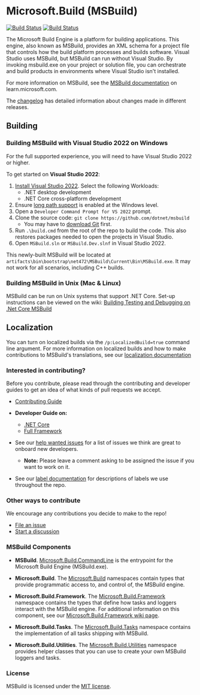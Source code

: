 #  Microsoft.Build (MSBuild)

[![Build Status](https://dev.azure.com/dnceng-public/public/_apis/build/status/75?branchName=main&label=Public)](https://dev.azure.com/dnceng-public/public/_build?definitionId=75) [![Build Status](https://devdiv.visualstudio.com/DevDiv/_apis/build/status/9434?label=Internal&branchName=main)](https://devdiv.visualstudio.com/DevDiv/_build?definitionId=9434)


The Microsoft Build Engine is a platform for building applications. This engine, also known as MSBuild, provides an XML schema for a project file that controls how the build platform processes and builds software. Visual Studio uses MSBuild, but MSBuild can run without Visual Studio. By invoking msbuild.exe on your project or solution file, you can orchestrate and build products in environments where Visual Studio isn't installed.

For more information on MSBuild, see the [MSBuild documentation](https://learn.microsoft.com/visualstudio/msbuild/msbuild) on learn.microsoft.com.

The [changelog](documentation/Changelog.md) has detailed information about changes made in different releases.

## Building

### Building MSBuild with Visual Studio 2022 on Windows

For the full supported experience, you will need to have Visual Studio 2022 or higher.

To get started on **Visual Studio 2022**:

1. [Install Visual Studio 2022](https://www.visualstudio.com/vs/).  Select the following Workloads:
   - .NET desktop development
   - .NET Core cross-platform development
2. Ensure [long path support](https://learn.microsoft.com/windows/win32/fileio/maximum-file-path-limitation?tabs=registry#enable-long-paths-in-windows-10-version-1607-and-later) is enabled at the Windows level.
3. Open a `Developer Command Prompt for VS 2022` prompt.
4. Clone the source code: `git clone https://github.com/dotnet/msbuild`
   - You may have to [download Git](https://git-scm.com/downloads) first.
5. Run `.\build.cmd` from the root of the repo to build the code. This also restores packages needed to open the projects in Visual Studio.
6. Open `MSBuild.sln` or `MSBuild.Dev.slnf` in Visual Studio 2022.

This newly-built MSBuild will be located at `artifacts\bin\bootstrap\net472\MSBuild\Current\Bin\MSBuild.exe`. It may not work for all scenarios, including C++ builds.

### Building MSBuild in Unix (Mac & Linux)

MSBuild can be run on Unix systems that support .NET Core. Set-up instructions can be viewed on the wiki: [Building Testing and Debugging on .Net Core MSBuild](documentation/wiki/Building-Testing-and-Debugging-on-.Net-Core-MSBuild.md)

## Localization

You can turn on localized builds via the `/p:LocalizedBuild=true` command line argument. For more information on localized builds and how to make contributions to MSBuild's translations, see our [localization documentation](documentation/wiki/Localization.md)

### Interested in contributing?
Before you contribute, please read through the contributing and developer guides to get an idea of what kinds of pull requests we accept.

* [Contributing Guide](documentation/wiki/Contributing-Code.md)
* **Developer Guide on:**
   - [.NET Core](documentation/wiki/Building-Testing-and-Debugging-on-.Net-Core-MSBuild.md)
   - [Full Framework](documentation/wiki/Building-Testing-and-Debugging-on-Full-Framework-MSBuild.md)

* See our [help wanted issues](https://github.com/dotnet/msbuild/issues?q=is%3Aopen+is%3Aissue+label%3A%22help+wanted%22) for a list of issues we think are great to onboard new developers.
   - **Note:** Please leave a comment asking to be assigned the issue if you want to work on it.
* See our [label documentation](documentation/wiki/Labels.md) for descriptions of labels we use throughout the repo.

### Other ways to contribute
We encourage any contributions you decide to make to the repo!

* [File an issue](https://github.com/dotnet/msbuild/issues/new/choose)
* [Start a discussion](https://github.com/dotnet/msbuild/discussions)

### MSBuild Components

* **MSBuild**. [Microsoft.Build.CommandLine](https://docs.microsoft.com/visualstudio/msbuild/msbuild)  is the entrypoint for the Microsoft Build Engine (MSBuild.exe).

* **Microsoft.Build**. The [Microsoft.Build](https://docs.microsoft.com/dotnet/api/?term=Microsoft.Build) namespaces contain types that provide programmatic access to, and control of, the MSBuild engine.

* **Microsoft.Build.Framework**. The [Microsoft.Build.Framework](https://docs.microsoft.com/dotnet/api/microsoft.build.framework) namespace contains the types that define how tasks and loggers interact with the MSBuild engine. For additional information on this component, see our [Microsoft.Build.Framework wiki page](documentation/wiki/Microsoft.Build.Framework.md).

* **Microsoft.Build.Tasks**. The [Microsoft.Build.Tasks](https://docs.microsoft.com/dotnet/api/microsoft.build.tasks) namespace contains the implementation of all tasks shipping with MSBuild.

* **Microsoft.Build.Utilities**. The [Microsoft.Build.Utilities](https://docs.microsoft.com/dotnet/api/microsoft.build.utilities) namespace provides helper classes that you can use to create your own MSBuild loggers and tasks.

### License

MSBuild is licensed under the [MIT license](LICENSE).
